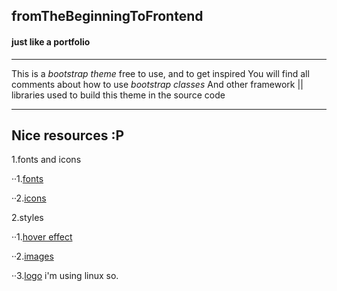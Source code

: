## fromTheBeginningToFrontend
#### just like a portfolio 
___

This is a *bootstrap theme* free to use, and to get inspired
You will find all comments about how to use *bootstrap classes* 
And other framework || libraries used to build this theme in the source code
___

## Nice resources :P
1.fonts and icons

··1.[fonts](https://fonts.google.com)

··2.[icons](https://material.io/resources/icons/?style=baseline)

2.styles

··1.[hover effect](https://ianlunn.github.io/Hover)	

··2.[images](https://unsplash.com/)	
	
··3.[logo](https://www.ucraft.com/) i'm using linux so.	
